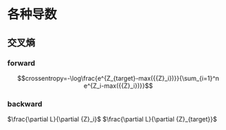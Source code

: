 # 各种导数

## 交叉熵

### forward 

```math
crossentropy=-\log\frac{e^{Z_{target}-max({{Z}_i})}}{\sum_{i=1}^n e^{Z_i-max({{Z}_i})}}
```

### backward

$\frac{\partial L}{\partial {Z}_i}$
$\frac{\partial L}{\partial {Z}_{target}}$